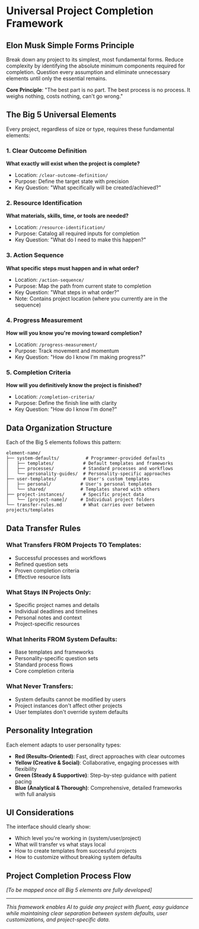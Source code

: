 # Universal Project Completion Framework

## Elon Musk Simple Forms Principle

Break down any project to its simplest, most fundamental forms. Reduce complexity by identifying the absolute minimum components required for completion. Question every assumption and eliminate unnecessary elements until only the essential remains.

**Core Principle**: "The best part is no part. The best process is no process. It weighs nothing, costs nothing, can't go wrong."

## The Big 5 Universal Elements

Every project, regardless of size or type, requires these fundamental elements:

### 1. Clear Outcome Definition
**What exactly will exist when the project is complete?**
- Location: `/clear-outcome-definition/`
- Purpose: Define the target state with precision
- Key Question: "What specifically will be created/achieved?"

### 2. Resource Identification  
**What materials, skills, time, or tools are needed?**
- Location: `/resource-identification/`
- Purpose: Catalog all required inputs for completion
- Key Question: "What do I need to make this happen?"

### 3. Action Sequence
**What specific steps must happen and in what order?**
- Location: `/action-sequence/`
- Purpose: Map the path from current state to completion
- Key Question: "What steps in what order?"
- Note: Contains project location (where you currently are in the sequence)

### 4. Progress Measurement
**How will you know you're moving toward completion?**
- Location: `/progress-measurement/`
- Purpose: Track movement and momentum
- Key Question: "How do I know I'm making progress?"

### 5. Completion Criteria
**How will you definitively know the project is finished?**
- Location: `/completion-criteria/`
- Purpose: Define the finish line with clarity
- Key Question: "How do I know I'm done?"

## Data Organization Structure

Each of the Big 5 elements follows this pattern:

```
element-name/
├── system-defaults/          # Programmer-provided defaults
│   ├── templates/           # Default templates and frameworks
│   ├── processes/           # Standard processes and workflows
│   └── personality-guides/  # Personality-specific approaches
├── user-templates/          # User's custom templates
│   ├── personal/           # User's personal templates
│   └── shared/             # Templates shared with others
├── project-instances/       # Specific project data
│   └── [project-name]/     # Individual project folders
└── transfer-rules.md        # What carries over between projects/templates
```

## Data Transfer Rules

### What Transfers FROM Projects TO Templates:
- Successful processes and workflows
- Refined question sets
- Proven completion criteria
- Effective resource lists

### What Stays IN Projects Only:
- Specific project names and details
- Individual deadlines and timelines
- Personal notes and context
- Project-specific resources

### What Inherits FROM System Defaults:
- Base templates and frameworks
- Personality-specific question sets
- Standard process flows
- Core completion criteria

### What Never Transfers:
- System defaults cannot be modified by users
- Project instances don't affect other projects
- User templates don't override system defaults

## Personality Integration

Each element adapts to user personality types:

- **Red (Results-Oriented)**: Fast, direct approaches with clear outcomes
- **Yellow (Creative & Social)**: Collaborative, engaging processes with flexibility
- **Green (Steady & Supportive)**: Step-by-step guidance with patient pacing
- **Blue (Analytical & Thorough)**: Comprehensive, detailed frameworks with full analysis

## UI Considerations

The interface should clearly show:
- Which level you're working in (system/user/project)
- What will transfer vs what stays local
- How to create templates from successful projects
- How to customize without breaking system defaults

## Project Completion Process Flow

*[To be mapped once all Big 5 elements are fully developed]*

---

*This framework enables AI to guide any project with fluent, easy guidance while maintaining clear separation between system defaults, user customizations, and project-specific data.*
